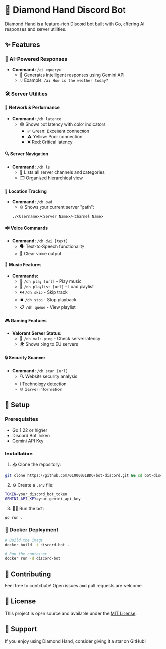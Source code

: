 # 🤖 Diamond Hand Discord Bot
Diamond Hand is a feature-rich Discord bot built with Go, offering AI responses and server utilities.

## ✨ Features

### 🧠 AI-Powered Responses
- **Command:** `/ai <query>`
  - 🤔 Generates intelligent responses using Gemini API
  - 💡 Example: `/ai How is the weather today?`

### 🛠️ Server Utilities

#### 📡 Network & Performance
- **Command:** `/dh latence`
  - 🟢 Shows bot latency with color indicators
    - ✅ Green: Excellent connection
    - ⚠️ Yellow: Poor connection
    - ❌ Red: Critical latency

#### 🔍 Server Navigation
- **Command:** `/dh ls`
  - 📂 Lists all server channels and categories
  - 🗂️ Organized hierarchical view

#### 📍 Location Tracking
- **Command:** `/dh pwd`
  - 🌐 Shows your current server "path":
  ```
  ./<Username>/<Server Name>/<Channel Name>
  ```

#### 🔊 Voice Commands
- **Command:** `/dh dwi [text]`
  - 🗣️ Text-to-Speech functionality
  - 🎯 Clear voice output

#### 🎵 Music Features
- **Commands:**
  - 🎵 `/dh play [url]` - Play music
  - 📑 `/dh playlist [url]` - Load playlist
  - ⏭️ `/dh skip` - Skip track
  - ⏹️ `/dh stop` - Stop playback
  - 📋 `/dh queue` - View playlist

#### 🎮 Gaming Features
- **Valorant Server Status:**
  - 🎯 `/dh valo-ping` - Check server latency
  - 🌍 Shows ping to EU servers

#### 🔒 Security Scanner
- **Command:** `/dh scan [url]`
  - 🔍 Website security analysis
  - ℹ️ Technology detection
  - 🌐 Server information

## 🚀 Setup

### Prerequisites
- Go 1.22 or higher
- Discord Bot Token
- Gemini API Key

### Installation

1. 📥 Clone the repository:
```bash
git clone https://github.com/01000001BDO/bot-discord.git && cd bot-discord
```

2. ⚙️ Create a `.env` file:
```bash
TOKEN=your_discord_bot_token
GEMINI_API_KEY=your_gemini_api_key
```

3. 🏃‍♂️ Run the bot:
```bash
go run .
```

### 🐳 Docker Deployment
```bash
# Build the image
docker build -t discord-bot .

# Run the container
docker run -d discord-bot
```

## 🤝 Contributing
Feel free to contribute! Open issues and pull requests are welcome.

## 📝 License
This project is open source and available under the [MIT License](LICENSE).

## 💖 Support
If you enjoy using Diamond Hand, consider giving it a star on GitHub!
